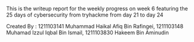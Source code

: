 This is the writeup report for the weekly progress on week 6 featuring the 25 days of cybersecurity from tryhackme from day 21 to day 24

Created By : 1211103141 Muhammad Haikal Afiq Bin Rafingei, 1211103148 Muhamad Izzul Iqbal Bin Ismail, 1211103830 Hakeem Bin Aminudin
